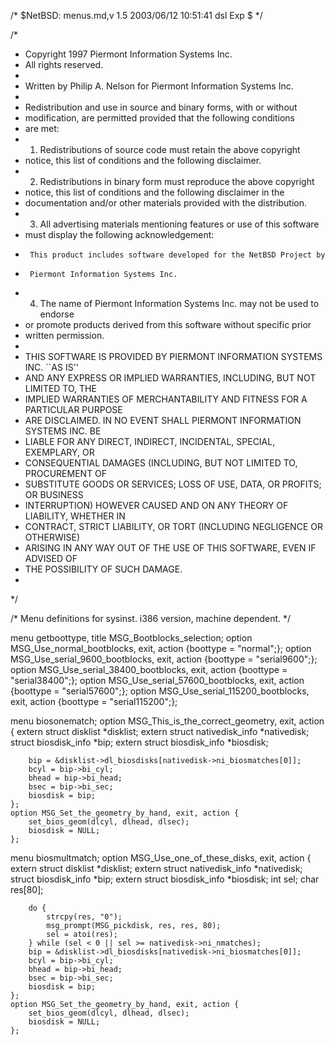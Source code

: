 /*	$NetBSD: menus.md,v 1.5 2003/06/12 10:51:41 dsl Exp $	*/

/*
 * Copyright 1997 Piermont Information Systems Inc.
 * All rights reserved.
 *
 * Written by Philip A. Nelson for Piermont Information Systems Inc.
 *
 * Redistribution and use in source and binary forms, with or without
 * modification, are permitted provided that the following conditions
 * are met:
 * 1. Redistributions of source code must retain the above copyright
 *    notice, this list of conditions and the following disclaimer.
 * 2. Redistributions in binary form must reproduce the above copyright
 *    notice, this list of conditions and the following disclaimer in the
 *    documentation and/or other materials provided with the distribution.
 * 3. All advertising materials mentioning features or use of this software
 *    must display the following acknowledgement:
 *      This product includes software developed for the NetBSD Project by
 *      Piermont Information Systems Inc.
 * 4. The name of Piermont Information Systems Inc. may not be used to endorse
 *    or promote products derived from this software without specific prior
 *    written permission.
 *
 * THIS SOFTWARE IS PROVIDED BY PIERMONT INFORMATION SYSTEMS INC. ``AS IS''
 * AND ANY EXPRESS OR IMPLIED WARRANTIES, INCLUDING, BUT NOT LIMITED TO, THE
 * IMPLIED WARRANTIES OF MERCHANTABILITY AND FITNESS FOR A PARTICULAR PURPOSE
 * ARE DISCLAIMED. IN NO EVENT SHALL PIERMONT INFORMATION SYSTEMS INC. BE 
 * LIABLE FOR ANY DIRECT, INDIRECT, INCIDENTAL, SPECIAL, EXEMPLARY, OR 
 * CONSEQUENTIAL DAMAGES (INCLUDING, BUT NOT LIMITED TO, PROCUREMENT OF 
 * SUBSTITUTE GOODS OR SERVICES; LOSS OF USE, DATA, OR PROFITS; OR BUSINESS
 * INTERRUPTION) HOWEVER CAUSED AND ON ANY THEORY OF LIABILITY, WHETHER IN
 * CONTRACT, STRICT LIABILITY, OR TORT (INCLUDING NEGLIGENCE OR OTHERWISE)
 * ARISING IN ANY WAY OUT OF THE USE OF THIS SOFTWARE, EVEN IF ADVISED OF 
 * THE POSSIBILITY OF SUCH DAMAGE.
 *
 */

/* Menu definitions for sysinst. i386 version, machine dependent. */

menu getboottype, title MSG_Bootblocks_selection;
	option MSG_Use_normal_bootblocks, exit, action
	    {boottype = "normal";};
	option MSG_Use_serial_9600_bootblocks, exit, action
	    {boottype = "serial9600";};
	option MSG_Use_serial_38400_bootblocks, exit, action
	    {boottype = "serial38400";};
	option MSG_Use_serial_57600_bootblocks, exit, action
	    {boottype = "serial57600";};
	option MSG_Use_serial_115200_bootblocks, exit, action
	    {boottype = "serial115200";};

menu biosonematch;
	option MSG_This_is_the_correct_geometry, exit, action {
		extern struct disklist *disklist;
		extern struct nativedisk_info *nativedisk;
		struct biosdisk_info *bip;
		extern struct biosdisk_info *biosdisk;

		bip = &disklist->dl_biosdisks[nativedisk->ni_biosmatches[0]];
		bcyl = bip->bi_cyl;
		bhead = bip->bi_head;
		bsec = bip->bi_sec;
		biosdisk = bip;
	};
	option MSG_Set_the_geometry_by_hand, exit, action {
		set_bios_geom(dlcyl, dlhead, dlsec);
		biosdisk = NULL;
	};

menu biosmultmatch;
	option MSG_Use_one_of_these_disks, exit, action {
		extern struct disklist *disklist;
		extern struct nativedisk_info *nativedisk;
		struct biosdisk_info *bip;
		extern struct biosdisk_info *biosdisk;
		int sel;
		char res[80];

		do {
			strcpy(res, "0");
			msg_prompt(MSG_pickdisk, res, res, 80);
			sel = atoi(res);
		} while (sel < 0 || sel >= nativedisk->ni_nmatches);
		bip = &disklist->dl_biosdisks[nativedisk->ni_biosmatches[0]];
		bcyl = bip->bi_cyl;
		bhead = bip->bi_head;
		bsec = bip->bi_sec;
		biosdisk = bip;
	};
	option MSG_Set_the_geometry_by_hand, exit, action {
		set_bios_geom(dlcyl, dlhead, dlsec);
		biosdisk = NULL;
	};
